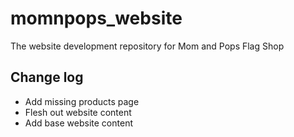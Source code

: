 # momnpops_website
The website development repository for Mom and Pops Flag Shop

## Change log
- Add missing products page
- Flesh out website content
- Add base website content
